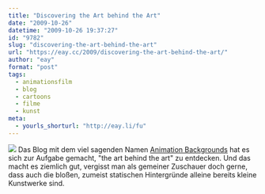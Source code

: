 ```yaml
---
title: "Discovering the Art behind the Art"
date: "2009-10-26"
datetime: "2009-10-26 19:37:27"
id: "9782"
slug: "discovering-the-art-behind-the-art"
url: "https://eay.cc/2009/discovering-the-art-behind-the-art/"
author: "eay"
format: "post"
tags:
  - animationsfilm
  - blog
  - cartoons
  - filme
  - kunst
meta:
  - yourls_shorturl: "http://eay.li/fu"
---
```


![](https://eay.cc/uploads/2009/animationbackgrounds.jpg) Das Blog mit dem viel sagenden Namen [Animation Backgrounds](http://animationbackgrounds.blogspot.com/) hat es sich zur Aufgabe gemacht, "the art behind the art" zu entdecken. Und das macht es ziemlich gut, vergisst man als gemeiner Zuschauer doch gerne, dass auch die bloßen, zumeist statischen Hintergründe alleine bereits kleine Kunstwerke sind.
